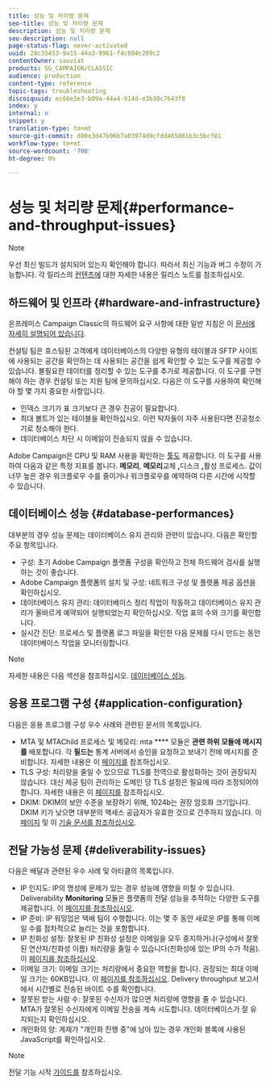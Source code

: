 ```yaml
---
title: 성능 및 처리량 문제
seo-title: 성능 및 처리량 문제
description: 성능 및 처리량 문제
seo-description: null
page-status-flag: never-activated
uuid: 28c35453-9a15-44a3-9961-f4c604c209c2
contentOwner: sauviat
products: SG_CAMPAIGN/CLASSIC
audience: production
content-type: reference
topic-tags: troubleshooting
discoiquuid: ec66e3e3-b09a-44a4-914d-e3b38c7643f8
index: y
internal: n
snippet: y
translation-type: tm+mt
source-git-commit: d80e3d47b06b7a03974d9cfdd465861b3c5bcf81
workflow-type: tm+mt
source-wordcount: '708'
ht-degree: 0%

---
```



# 성능 및 처리량 문제{#performance-and-throughput-issues}

>[!NOTE]
>
>우선 최신 빌드가 설치되어 있는지 확인해야 합니다. 따라서 최신 기능과 버그 수정이 가능합니다. 각 릴리스의 [컨텐츠에](https://docs.campaign.adobe.com/doc/AC/en/RN.html) 대한 자세한 내용은 릴리스 노트를 참조하십시오.

## 하드웨어 및 인프라 {#hardware-and-infrastructure}

온프레미스 Campaign Classic의 하드웨어 요구 사항에 대한 일반 지침은 이 [문서에 자세히 설명되어 있습니다](https://helpx.adobe.com/campaign/kb/hardware-sizing-guide.html).

컨설팅 팀은 호스팅된 고객에게 데이터베이스의 다양한 유형의 테이블과 SFTP 사이트에 사용되는 공간을 확인하는 데 사용되는 공간을 쉽게 확인할 수 있는 도구를 제공할 수 있습니다. 불필요한 데이터를 정리할 수 있는 도구를 추가로 제공합니다. 이 도구를 구현해야 하는 경우 컨설팅 또는 지원 팀에 문의하십시오. 다음은 이 도구를 사용하여 확인해야 할 몇 가지 중요한 사항입니다.

* 인덱스 크기가 표 크기보다 큰 경우 진공이 필요합니다.
* 최대 볼트가 있는 테이블을 확인하십시오. 이런 탁자들이 자주 사용된다면 진공청소기로 청소해야 한다.
* 데이터베이스 차단 시 이메일이 전송되지 않을 수 있습니다.

Adobe Campaign은 CPU 및 RAM 사용을 확인하는 [툴도](../../production/using/monitoring-processes.md#manual-monitoring) 제공합니다. 이 도구를 사용하여 다음과 같은 특정 지표를 봅니다. **메모리**, **메모리**&#x200B;교체 **,**&#x200B;디스크 **,**&#x200B;활성 프로세스. 값이 너무 높은 경우 워크플로우 수를 줄이거나 워크플로우를 예약하여 다른 시간에 시작할 수 있습니다.

## 데이터베이스 성능 {#database-performances}

대부분의 경우 성능 문제는 데이터베이스 유지 관리와 관련이 있습니다. 다음은 확인할 주요 항목입니다.

* 구성: 초기 Adobe Campaign 플랫폼 구성을 확인하고 전체 하드웨어 검사를 실행하는 것이 좋습니다.
* Adobe Campaign 플랫폼의 설치 및 구성: 네트워크 구성 및 플랫폼 제공 옵션을 확인하십시오.
* 데이터베이스 유지 관리: 데이터베이스 정리 작업이 작동하고 데이터베이스 유지 관리가 올바르게 예약되어 실행되었는지 확인하십시오. 작업 표의 수와 크기를 확인합니다.
* 실시간 진단: 프로세스 및 플랫폼 로그 파일을 확인한 다음 문제를 다시 만드는 동안 데이터베이스 작업을 모니터링합니다.

>[!NOTE]
>
>자세한 내용은 다음 섹션을 참조하십시오. [데이터베이스 성능](../../production/using/database-performances.md).

## 응용 프로그램 구성 {#application-configuration}

다음은 응용 프로그램 구성 우수 사례와 관련된 문서의 목록입니다.

* MTA 및 MTAChild 프로세스 및 메모리: mta **** 모듈은 **관련 하위 모듈에 메시지를** 배포합니다. 각 **필드는** 통계 서버에서 승인을 요청하고 보내기 전에 메시지를 준비합니다. 자세한 내용은 이 [페이지를](../../installation/using/email-deliverability.md) 참조하십시오.
* TLS 구성: 처리량을 줄일 수 있으므로 TLS를 전역으로 활성화하는 것이 권장되지 않습니다. 대신 제공 팀이 관리하는 도메인 당 TLS 설정은 필요에 따라 조정되어야 합니다. 자세한 내용은 이 [페이지를](../../installation/using/email-deliverability.md#mx-configuration) 참조하십시오.
* DKIM: DKIM의 보안 수준을 보장하기 위해, 1024b는 권장 암호화 크기입니다. DKIM 키가 낮으면 대부분의 액세스 공급자가 유효한 것으로 간주하지 않습니다. 이 [페이지](../../delivery/using/technical-recommendations.md#dkim) 및 이 [기술 문서를 참조하십시오](https://helpx.adobe.com/campaign/kb/domain-name-delegation.html).

## 전달 가능성 문제 {#deliverability-issues}

다음은 배달과 관련된 우수 사례 및 아티클의 목록입니다.

* IP 인지도: IP의 명성에 문제가 있는 경우 성능에 영향을 미칠 수 있습니다. Deliverability **Monitoring** 모듈은 플랫폼의 전달 성능을 추적하는 다양한 도구를 제공합니다. 이 [페이지를 참조하십시오](../../delivery/using/monitoring-deliverability.md).
* IP 준비: IP 워밍업은 택배 팀이 수행합니다. 이는 몇 주 동안 새로운 IP를 통해 이메일 수를 점차적으로 늘리는 것을 포함합니다.
* IP 친화성 설정: 잘못된 IP 친화성 설정은 이메일을 모두 중지하거나(구성에서 잘못된 연산자/친화성 이름) 처리량을 줄일 수 있습니다(친화성에 있는 IP의 수가 적음). 이 [페이지를 참조하십시오](../../installation/using/email-deliverability.md#list-of-ip-addresses-to-use).
* 이메일 크기: 이메일 크기는 처리량에서 중요한 역할을 합니다. 권장되는 최대 이메일 크기는 60KB입니다. 이 [페이지를 참조하십시오](https://helpx.adobe.com/legal/product-descriptions/campaign.html). Delivery throughput [](../../reporting/using/delivery-reports.md#delivery-throughput) 보고서에서 시간별로 전송된 바이트 수를 확인합니다.
* 잘못된 받는 사람 수: 잘못된 수신자가 많으면 처리량에 영향을 줄 수 있습니다. MTA가 잘못된 수신자에게 이메일 전송을 계속 시도합니다. 데이터베이스가 잘 유지되는지 확인하십시오.
* 개인화의 양: 게재가 &quot;개인화 진행 중&quot;에 남아 있는 경우 개인화 블록에 사용된 JavaScript를 확인하십시오.

>[!NOTE]
>
>전달 기능 시작 [가이드를](https://docs.campaign.adobe.com/doc/AC/getting_started/EN/deliverability.html) 참조하십시오.

